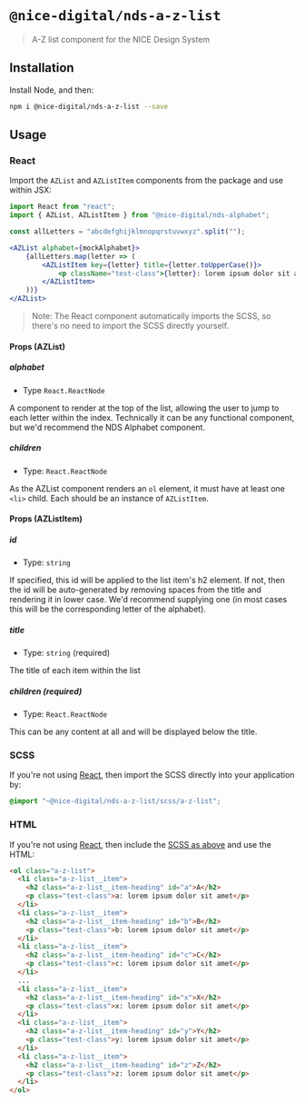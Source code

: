 # `@nice-digital/nds-a-z-list`

> A-Z list component for the NICE Design System

## Installation

Install Node, and then:

```sh
npm i @nice-digital/nds-a-z-list --save
```

## Usage

### React

Import the `AZList` and `AZListItem` components from the package and use within JSX:

```jsx
import React from "react";
import { AZList, AZListItem } from "@nice-digital/nds-alphabet";

const allLetters = "abcdefghijklmnopqrstuvwxyz".split("");

<AZList alphabet={mockAlphabet}>
	{allLetters.map(letter => (
		<AZListItem key={letter} title={letter.toUpperCase()}>
			<p className="test-class">{letter}: lorem ipsum dolor sit amet</p>
		</AZListItem>
	))}
</AZList>

```

> Note: The React component automatically imports the SCSS, so there's no need to import the SCSS directly yourself.

#### Props (AZList)

##### alphabet

- Type `React.ReactNode`

A component to render at the top of the list, allowing the user to jump to each
letter within the index. Technically it can be any functional component, but
we'd recommend the NDS Alphabet component.

##### children

- Type: `React.ReactNode`

As the AZList component renders an `ol` element, it must have at least one `<li>`
child. Each should be an instance of `AZListItem`.

#### Props (AZListItem)

##### id

- Type: `string`

If specified, this id will be applied to the list item's h2 element. If not,
then the id will be auto-generated by removing spaces from the title and rendering
it in lower case. We'd recommend supplying one (in most cases this will be the
corresponding letter of the alphabet).

##### title

- Type: `string` (required)

The title of each item within the list

##### children (required)

- Type: `React.ReactNode`

This can be any content at all and will be displayed below the title.

### SCSS

If you're not using [React](#react), then import the SCSS directly into your application by:

```scss
@import "~@nice-digital/nds-a-z-list/scss/a-z-list";
```

### HTML

If you're not using [React](#react), then include the [SCSS as above](#scss) and use the HTML:


```html
<ol class="a-z-list">
  <li class="a-z-list__item">
    <h2 class="a-z-list__item-heading" id="a">A</h2>
    <p class="test-class">a: lorem ipsum dolor sit amet</p>
  </li>
  <li class="a-z-list__item">
    <h2 class="a-z-list__item-heading" id="b">B</h2>
    <p class="test-class">b: lorem ipsum dolor sit amet</p>
  </li>
  <li class="a-z-list__item">
    <h2 class="a-z-list__item-heading" id="c">C</h2>
    <p class="test-class">c: lorem ipsum dolor sit amet</p>
  </li>
  ...
  <li class="a-z-list__item">
    <h2 class="a-z-list__item-heading" id="x">X</h2>
    <p class="test-class">x: lorem ipsum dolor sit amet</p>
  </li>
  <li class="a-z-list__item">
    <h2 class="a-z-list__item-heading" id="y">Y</h2>
    <p class="test-class">y: lorem ipsum dolor sit amet</p>
  </li>
  <li class="a-z-list__item">
    <h2 class="a-z-list__item-heading" id="z">Z</h2>
    <p class="test-class">z: lorem ipsum dolor sit amet</p>
  </li>
</ol>
```

